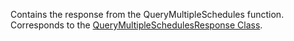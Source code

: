 Contains the response from the QueryMultipleSchedules function.
Corresponds to the [QueryMultipleSchedulesResponse Class](https://msdn.microsoft.com/library/microsoft.crm.sdk.messages.querymultipleschedulesresponse.aspx).
